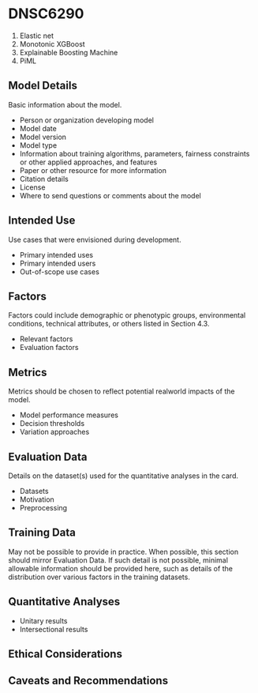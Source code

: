 # DNSC6290

1. Elastic net
2. Monotonic XGBoost
3. Explainable Boosting Machine
4. PiML

## Model Details
Basic information about the model.
* Person or organization developing model
* Model date
* Model version
* Model type
* Information about training algorithms, parameters, fairness constraints or other applied approaches, and features
* Paper or other resource for more information
* Citation details
* License
* Where to send questions or comments about the model

## Intended Use
Use cases that were envisioned during development.
* Primary intended uses
* Primary intended users
* Out-of-scope use cases

## Factors
Factors could include demographic or phenotypic groups, environmental conditions, technical attributes, or others listed in Section 4.3.
* Relevant factors
* Evaluation factors

## Metrics
Metrics should be chosen to reflect potential realworld impacts of the model.
* Model performance measures
* Decision thresholds
* Variation approaches

## Evaluation Data
Details on the dataset(s) used for the quantitative analyses in the card.
* Datasets
* Motivation
* Preprocessing

## Training Data
May not be possible to provide in practice. When possible, this section should mirror Evaluation Data. If such detail is not possible, minimal allowable information should be provided here, such as details of the distribution over various factors in the training datasets.

## Quantitative Analyses
* Unitary results
* Intersectional results

## Ethical Considerations

## Caveats and Recommendations
